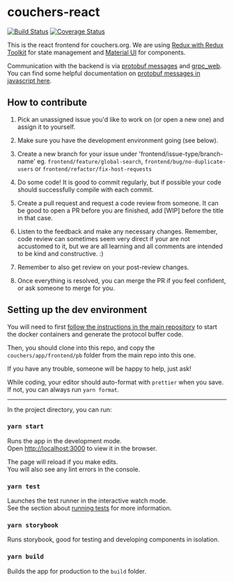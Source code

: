 # couchers-react

[![Build Status](https://travis-ci.org/Couchers-org/couchers-react.svg?branch=dev)](https://travis-ci.org/Couchers-org/couchers-react)
[![Coverage Status](https://coveralls.io/repos/github/Couchers-org/couchers-react/badge.svg?branch=dev)](https://coveralls.io/github/Couchers-org/couchers-react?branch=dev)

This is the react frontend for couchers.org. We are using [Redux with Redux Toolkit](https://redux-toolkit.js.org/) for state management and [Material UI](https://material-ui.com/) for components.

Communication with the backend is via [protobuf messages](https://github.com/protocolbuffers/protobuf/tree/master/js) and [grpc_web](https://github.com/grpc/grpc-web). You can find some helpful documentation on [protobuf messages in javascript here](https://developers.google.com/protocol-buffers/docs/reference/javascript-generated).

## How to contribute

1. Pick an unassigned issue you'd like to work on (or open a new one) and assign it to yourself.

2. Make sure you have the development environment going (see below).

3. Create a new branch for your issue under 'frontend/issue-type/branch-name' eg. `frontend/feature/global-search`, `frontend/bug/no-duplicate-users` or `frontend/refactor/fix-host-requests`

4. Do some code! It is good to commit regularly, but if possible your code should successfully compile with each commit.

5. Create a pull request and request a code review from someone. It can be good to open a PR before you are finished, add [WIP] before the title in that case.

6. Listen to the feedback and make any necessary changes. Remember, code review can sometimes seem very direct if your are not accustomed to it, but we are all learning and all comments are intended to be kind and constructive. :)

7. Remember to also get review on your post-review changes.

8. Once everything is resolved, you can merge the PR if you feel confident, or ask someone to merge for you.

## Setting up the dev environment

You will need to first [follow the instructions in the main repository](https://github.com/Couchers-org/couchers/blob/develop/app/readme.md) to start the docker containers and generate the protocol buffer code.

Then, you should clone into this repo, and copy the `couchers/app/frontend/pb` folder from the main repo into this one.

If you have any trouble, someone will be happy to help, just ask!

While coding, your editor should auto-format with `prettier` when you save. If not, you can always run `yarn format`.

---

In the project directory, you can run:

### `yarn start`

Runs the app in the development mode.<br />
Open [http://localhost:3000](http://localhost:3000) to view it in the browser.

The page will reload if you make edits.<br />
You will also see any lint errors in the console.

### `yarn test`

Launches the test runner in the interactive watch mode.<br />
See the section about [running tests](https://facebook.github.io/create-react-app/docs/running-tests) for more information.

### `yarn storybook`

Runs storybook, good for testing and developing components in isolation.

### `yarn build`

Builds the app for production to the `build` folder.

